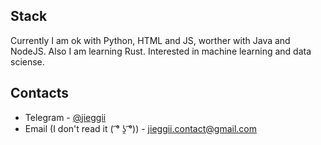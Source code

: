 ## Stack
Currently I am ok with Python, HTML and JS, worther with Java and NodeJS. Also I am learning Rust.
Interested in machine learning and data sciense.

## Contacts
* Telegram - [@jieggii](https://t.me/jieggii)
* Email (I don't read it ( ͡° ʖ̯ ͡°)) - [jieggii.contact@gmail.com](mailto:jieggii.contact@gmail.com)
